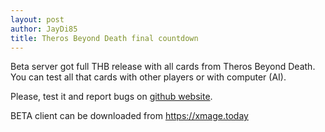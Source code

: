 ```yaml
---
layout: post
author: JayDi85
title: Theros Beyond Death final countdown
---
```

Beta server got full THB release with all cards from Theros Beyond Death. You can test all that cards with other players or with computer (AI).

Please, test it and report bugs on [github website](https://github.com/magefree/mage/issues). 

BETA client can be downloaded from <a href="https://xmage.today">https://xmage.today</a>